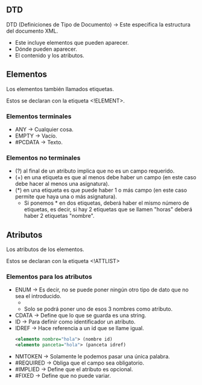 ## DTD

DTD (Definiciones de Tipo de Documento) -> Este especifica la estructura del documento XML.

* Este incluye elementos que pueden aparecer.
* Dónde pueden aparecer.
* El contenido y los atributos.

## Elementos

Los elementos también llamados etiquetas.

Estos se declaran con la etiqueta <!ELEMENT>.

### Elementos terminales

* ANY → Cualquier cosa.
* EMPTY → Vacío.
* #PCDATA → Texto.

### Elementos no terminales

* (?) al final de un atributo implica que no es un campo requerido.
* (+) en una etiqueta es que al menos debe haber un campo (en este caso debe hacer al menos una asignatura).
* (*) en una etiqueta es que puede haber 1 o más campo (en este caso permite que haya una o más asignatura).
    * Si ponemos * en dos etiquetas, deberá haber el mismo número de etiquetas, es decir, si hay 2 etiquetas que se llamen "horas" deberá haber 2 etiquetas "nombre".

## Atributos

Los atributos de los elementos.

Estos se declaran con la etiqueta <!ATTLIST>

### Elementos para los atributos

* ENUM → Es decir, no se puede poner ningún otro tipo de dato que no sea el introducido.
    * <!ATTLIST asignatura nom (hulio|miguel|anuel)>
    * Solo se podrá poner uno de esos 3 nombres como atributo.
* CDATA → Define que lo que se guarda es una string.
* ID → Para definir como identificador un atributo.
* IDREF → Hace referencia a un id que se llame igual.
    ```xml
    <elemento nombre="hola"> (nombre id)
    <elemento panceta="hola"> (panceta idref)
    ```
* NMTOKEN → Solamente le podemos pasar una única palabra.
* #REQUIRED → Obliga que el campo sea obligatorio.
* #IMPLIED → Define que el atributo es opcional.
* #FIXED → Define que no puede variar.